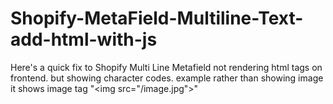 # Shopify-MetaField-Multiline-Text-add-html-with-js
Here's a quick fix to Shopify Multi Line Metafield not rendering html tags on frontend. but showing character codes. example rather than showing image it shows image tag "&lt;img src="/image.jpg">"
